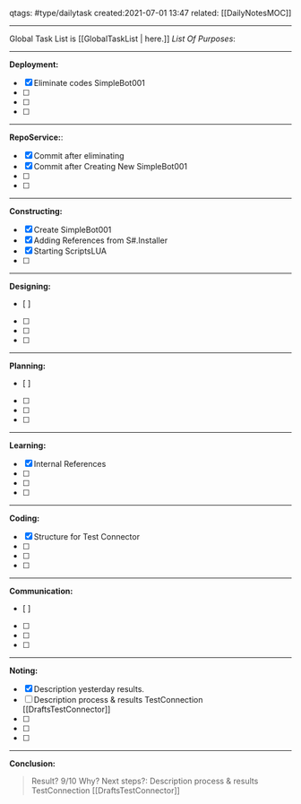qtags: #type/dailytask 
created:2021-07-01 13:47
related: [[DailyNotesMOC]]
___
Global Task List is [[GlobalTaskList | here.]]
_List Of Purposes_:
___
**Deployment:**
- [x] Eliminate codes SimpleBot001
- [ ] 
- [ ] 
- [ ] 
 ___
 **RepoService:**:
- [x] Commit after eliminating
- [x] Commit after Creating New SimpleBot001
- [ ] 
- [ ] 
___
**Constructing:**
- [x] Create SimpleBot001
- [x] Adding References from S#.Installer
- [x] Starting ScriptsLUA
- [ ] 
___
**Designing:**
- [ ] 
- [ ] 
- [ ] 
- [ ] 
___
**Planning:**
- [ ] 
- [ ] 
- [ ] 
- [ ] 
___
**Learning:**
- [x] Internal References
- [ ] 
- [ ] 
- [ ] 
___
**Coding:**
- [x] Structure for Test Connector
- [ ] 
- [ ] 
- [ ] 
___
**Communication:**
- [ ] 
- [ ] 
- [ ] 
- [ ] 
___
**Noting:**
- [x] Description yesterday results.
- [ ] Description process & results TestConnection [[DraftsTestConnector]]
- [ ] 
- [ ] 
- [ ] 
___
**Conclusion:**
> Result? 9/10
> Why? 
> Next steps?:  Description process & results TestConnection [[DraftsTestConnector]]


